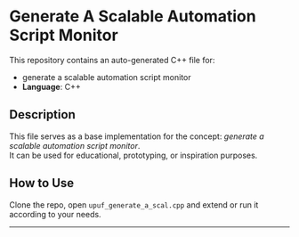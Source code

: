 # Generate A Scalable Automation Script Monitor

This repository contains an auto-generated C++ file for:

- generate a scalable automation script monitor
- **Language**: C++

## Description

This file serves as a base implementation for the concept: *generate a scalable automation script monitor*.  
It can be used for educational, prototyping, or inspiration purposes.

## How to Use

Clone the repo, open `upuf_generate_a_scal.cpp` and extend or run it according to your needs.

---


